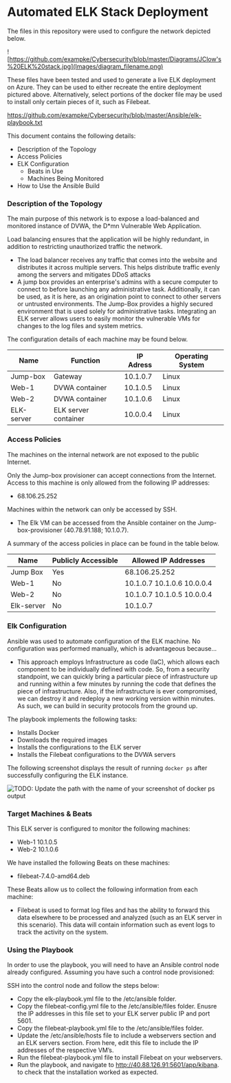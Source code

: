 #  Automated ELK Stack Deployment

The files in this repository were used to configure the network depicted below.

![https://github.com/exampke/Cybersecurity/blob/master/Diagrams/JClow's%20ELK%20stack.jpg](Images/diagram_filename.png)

These files have been tested and used to generate a live ELK deployment on Azure. They can be used to either recreate the entire deployment pictured above. Alternatively, select portions of the docker file may be used to install only certain pieces of it, such as Filebeat.

https://github.com/exampke/Cybersecurity/blob/master/Ansible/elk-playbook.txt

This document contains the following details:
- Description of the Topology
- Access Policies
- ELK Configuration
  - Beats in Use
  - Machines Being Monitored
- How to Use the Ansible Build

### Description of the Topology

The main purpose of this network is to expose a load-balanced and monitored instance of DVWA, the D*mn Vulnerable Web Application.

Load balancing ensures that the application will be highly redundant, in addition to restricting unauthorized traffic the network.
- The load balancer receives any traffic that comes into the website and distributes it across multiple servers. This helps distribute traffic evenly among the servers and mitigates DDoS attacks
- A jump box provides an enterprise's admins with a secure computer to connect to before launching any administrative task. Additionally, it can be used, as it is here, as an origination point to connect to other servers or untrusted environments. The Jump-Box provides a highly secured environment that is used solely for administrative tasks.
Integrating an ELK server allows users to easily monitor the vulnerable VMs for changes to the log files and system metrics.

The configuration details of each machine may be found below.

| Name       | Function             | IP Adress | Operating System |   
|------------|----------------------|-----------|------------------|
| Jump-box   | Gateway              | 10.1.0.7  | Linux            |
| Web-1      | DVWA container       | 10.1.0.5  | Linux            |
| Web-2      | DVWA container       | 10.1.0.6  | Linux            |
| ELK-server | ELK server container | 10.0.0.4  | Linux            |

### Access Policies

The machines on the internal network are not exposed to the public Internet. 

Only the Jump-box provisioner can accept connections from the Internet. Access to this machine is only allowed from the following IP addresses:
- 68.106.25.252

Machines within the network can only be accessed by SSH.
- The Elk VM can be accessed from the Ansible container on the Jump-box-provisioner (40.78.91.188; 10.1.0.7).

A summary of the access policies in place can be found in the table below.

| Name     | Publicly Accessible | Allowed IP Addresses |
|----------|---------------------|----------------------|
| Jump Box | Yes              | 68.106.25.252    |
| Web-1    | No                  | 10.1.0.7 10.1.0.6 10.0.0.4             |
| Web-2    | No                  | 10.1.0.7 10.1.0.5 10.0.0.4             |
| Elk-server| No                 |10.1.0.7                                |

### Elk Configuration

Ansible was used to automate configuration of the ELK machine. No configuration was performed manually, which is advantageous because...
- This approach employs Infrastructure as code (IaC), which allows each component to be individually defined with code. So, from a security standpoint, we can quickly bring a particular piece of infrastructure up and running within a few minutes by running the code that defines the piece of infrastructure. Also, if the infrastructure is  ever compromised, we can destroy it and redeploy a new working version within minutes. As such, we can build in security protocols from the ground up.

The playbook implements the following tasks:
- Installs Docker
- Downloads the required images
- Installs the configurations to the ELK server
- Installs the Filebeat configurations to the DVWA servers

The following screenshot displays the result of running `docker ps` after successfully configuring the ELK instance.

![TODO: Update the path with the name of your screenshot of docker ps output](Images/docker_ps_output.png)

### Target Machines & Beats
This ELK server is configured to monitor the following machines:
- Web-1 10.1.0.5
- Web-2 10.1.0.6

We have installed the following Beats on these machines:
- filebeat-7.4.0-amd64.deb

These Beats allow us to collect the following information from each machine:
-  Filebeat is used to format log files and has the ability to forward this data elsewhere to be processed and analyzed (such as an ELK server in this scenario). This data will contain information such as event logs to track the activity on the system.

### Using the Playbook
In order to use the playbook, you will need to have an Ansible control node already configured. Assuming you have such a control node provisioned: 

SSH into the control node and follow the steps below:
- Copy the elk-playbook.yml file to the /etc/ansible folder.
- Copy the filebeat-config.yml file to the /etc/ansible/files folder. Enusre the IP addresses in this file set to your ELK server public IP and port 5601.
- Copy the filebeat-playbook.yml file to the /etc/ansible/files folder.
- Update the /etc/ansible/hosts file to include a webservers section and an ELK servers section. From here, edit this file to include the IP addresses of the respective VM’s. 
- Run the filebeat-playbook.yml file to install Filebeat on your webservers.
- Run the playbook, and navigate to http://40.88.126.91:5601/app/kibana. to check that the installation worked as expected.

